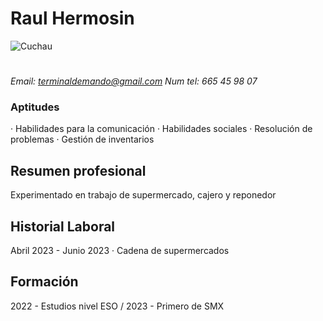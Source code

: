 # Raul Hermosin
![Cuchau](https://i.pinimg.com/736x/74/f7/7c/74f77c0410f3aa6be79bda7976e0ed8e.jpg)
# 
*Email: terminaldemando@gmail.com*
*Num tel: 665 45 98 07*
### Aptitudes
· Habilidades para la comunicación
· Habilidades sociales
· Resolución de problemas
· Gestión de inventarios
## Resumen profesional
Experimentado en trabajo de supermercado, cajero y reponedor
## Historial Laboral
Abril 2023 - Junio 2023
· Cadena de supermercados
## Formación
2022 -
 Estudios nivel ESO /
 2023 -
 Primero de SMX 

